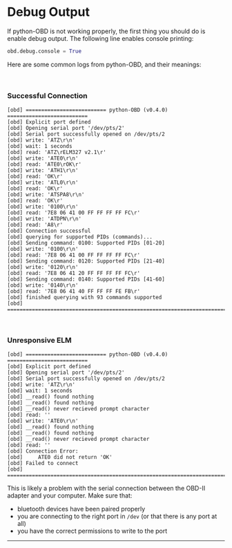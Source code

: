 
# Debug Output

If python-OBD is not working properly, the first thing you should do is enable debug output. The following line enables console printing:

```python
obd.debug.console = True
```

Here are some common logs from python-OBD, and their meanings:

<br>

### Successful Connection

```none
[obd] ========================== python-OBD (v0.4.0) ==========================
[obd] Explicit port defined
[obd] Opening serial port '/dev/pts/2'
[obd] Serial port successfully opened on /dev/pts/2
[obd] write: 'ATZ\r\n'
[obd] wait: 1 seconds
[obd] read: 'ATZ\rELM327 v2.1\r'
[obd] write: 'ATE0\r\n'
[obd] read: 'ATE0\rOK\r'
[obd] write: 'ATH1\r\n'
[obd] read: 'OK\r'
[obd] write: 'ATL0\r\n'
[obd] read: 'OK\r'
[obd] write: 'ATSPA8\r\n'
[obd] read: 'OK\r'
[obd] write: '0100\r\n'
[obd] read: '7E8 06 41 00 FF FF FF FF FC\r'
[obd] write: 'ATDPN\r\n'
[obd] read: 'A8\r'
[obd] Connection successful
[obd] querying for supported PIDs (commands)...
[obd] Sending command: 0100: Supported PIDs [01-20]
[obd] write: '0100\r\n'
[obd] read: '7E8 06 41 00 FF FF FF FF FC\r'
[obd] Sending command: 0120: Supported PIDs [21-40]
[obd] write: '0120\r\n'
[obd] read: '7E8 06 41 20 FF FF FF FF FC\r'
[obd] Sending command: 0140: Supported PIDs [41-60]
[obd] write: '0140\r\n'
[obd] read: '7E8 06 41 40 FF FF FF FE FB\r'
[obd] finished querying with 93 commands supported
[obd] =========================================================================
```

<br>

### Unresponsive ELM

```
[obd] ========================== python-OBD (v0.4.0) ==========================
[obd] Explicit port defined
[obd] Opening serial port '/dev/pts/2'
[obd] Serial port successfully opened on /dev/pts/2
[obd] write: 'ATZ\r\n'
[obd] wait: 1 seconds
[obd] __read() found nothing
[obd] __read() found nothing
[obd] __read() never recieved prompt character
[obd] read: ''
[obd] write: 'ATE0\r\n'
[obd] __read() found nothing
[obd] __read() found nothing
[obd] __read() never recieved prompt character
[obd] read: ''
[obd] Connection Error:
[obd]     ATE0 did not return 'OK'
[obd] Failed to connect
[obd] =========================================================================
```

This is likely a problem with the serial connection between the OBD-II adapter and your computer. Make sure that:

- bluetooth devices have been paired properly
- you are connecting to the right port in `/dev` (or that there is any port at all)
- you have the correct permissions to write to the port

---

<br>

